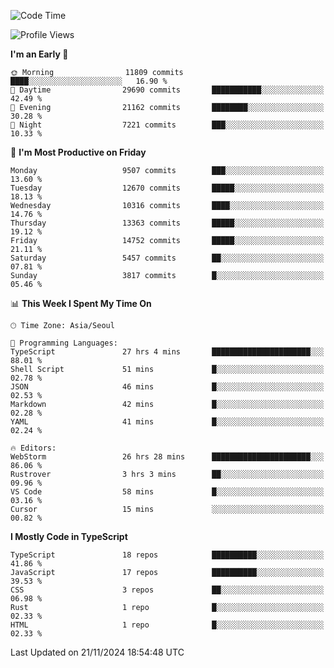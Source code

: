 <!--START_SECTION:waka-->
![Code Time](http://img.shields.io/badge/Code%20Time-6%2C929%20hrs%2043%20mins-blue)

![Profile Views](http://img.shields.io/badge/Profile%20Views-0-blue)

**I'm an Early 🐤** 

```text
🌞 Morning                11809 commits       ████░░░░░░░░░░░░░░░░░░░░░   16.90 % 
🌆 Daytime                29690 commits       ███████████░░░░░░░░░░░░░░   42.49 % 
🌃 Evening                21162 commits       ████████░░░░░░░░░░░░░░░░░   30.28 % 
🌙 Night                  7221 commits        ███░░░░░░░░░░░░░░░░░░░░░░   10.33 % 
```
📅 **I'm Most Productive on Friday** 

```text
Monday                   9507 commits        ███░░░░░░░░░░░░░░░░░░░░░░   13.60 % 
Tuesday                  12670 commits       █████░░░░░░░░░░░░░░░░░░░░   18.13 % 
Wednesday                10316 commits       ████░░░░░░░░░░░░░░░░░░░░░   14.76 % 
Thursday                 13363 commits       █████░░░░░░░░░░░░░░░░░░░░   19.12 % 
Friday                   14752 commits       █████░░░░░░░░░░░░░░░░░░░░   21.11 % 
Saturday                 5457 commits        ██░░░░░░░░░░░░░░░░░░░░░░░   07.81 % 
Sunday                   3817 commits        █░░░░░░░░░░░░░░░░░░░░░░░░   05.46 % 
```


📊 **This Week I Spent My Time On** 

```text
🕑︎ Time Zone: Asia/Seoul

💬 Programming Languages: 
TypeScript               27 hrs 4 mins       ██████████████████████░░░   88.01 % 
Shell Script             51 mins             █░░░░░░░░░░░░░░░░░░░░░░░░   02.78 % 
JSON                     46 mins             █░░░░░░░░░░░░░░░░░░░░░░░░   02.53 % 
Markdown                 42 mins             █░░░░░░░░░░░░░░░░░░░░░░░░   02.28 % 
YAML                     41 mins             █░░░░░░░░░░░░░░░░░░░░░░░░   02.24 % 

🔥 Editors: 
WebStorm                 26 hrs 28 mins      ██████████████████████░░░   86.06 % 
Rustrover                3 hrs 3 mins        ██░░░░░░░░░░░░░░░░░░░░░░░   09.96 % 
VS Code                  58 mins             █░░░░░░░░░░░░░░░░░░░░░░░░   03.16 % 
Cursor                   15 mins             ░░░░░░░░░░░░░░░░░░░░░░░░░   00.82 % 
```

**I Mostly Code in TypeScript** 

```text
TypeScript               18 repos            ██████████░░░░░░░░░░░░░░░   41.86 % 
JavaScript               17 repos            ██████████░░░░░░░░░░░░░░░   39.53 % 
CSS                      3 repos             ██░░░░░░░░░░░░░░░░░░░░░░░   06.98 % 
Rust                     1 repo              █░░░░░░░░░░░░░░░░░░░░░░░░   02.33 % 
HTML                     1 repo              █░░░░░░░░░░░░░░░░░░░░░░░░   02.33 % 
```




 Last Updated on 21/11/2024 18:54:48 UTC
<!--END_SECTION:waka-->
